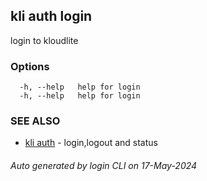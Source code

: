 ## kli auth login

login to kloudlite



### Options

```
  -h, --help   help for login
  -h, --help   help for login
```

### SEE ALSO

* [kli auth](kli_auth.md)  - login,logout and status

###### Auto generated by login CLI on 17-May-2024
